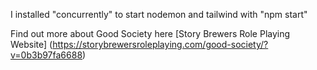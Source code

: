 I installed "concurrently" to start nodemon and tailwind with "npm start"


Find out more about Good Society here [Story Brewers Role Playing Website]
(https://storybrewersroleplaying.com/good-society/?v=0b3b97fa6688)